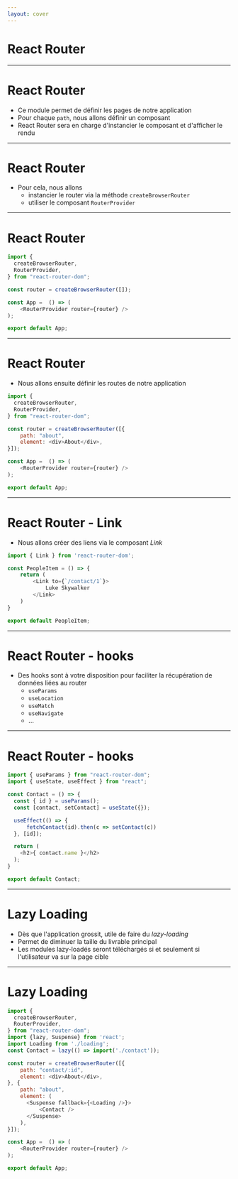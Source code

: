 ```yaml
---
layout: cover
---
```


# React Router

---

# React Router

* Ce module permet de définir les pages de notre application
* Pour chaque `path`, nous allons définir un composant
* React Router sera en charge d'instancier le composant et d'afficher le rendu

---

# React Router

* Pour cela, nous allons
  * instancier le router via la méthode `createBrowserRouter`
  * utiliser le composant `RouterProvider`

---

# React Router


```javascript
import {
  createBrowserRouter,
  RouterProvider,
} from "react-router-dom";

const router = createBrowserRouter([]);

const App =  () => (
    <RouterProvider router={router} />
);

export default App;
```

---

# React Router

* Nous allons ensuite définir les routes de notre application

```javascript
import {
  createBrowserRouter,
  RouterProvider,
} from "react-router-dom";

const router = createBrowserRouter([{
    path: "about",
    element: <div>About</div>,
}]);

const App =  () => (
    <RouterProvider router={router} />
);

export default App;
```

---

# React Router - Link

* Nous allons créer des liens via le composant *Link*

```javascript
import { Link } from 'react-router-dom';

const PeopleItem = () => {
    return (
        <Link to={`/contact/1`}>
            Luke Skywalker
        </Link>
    )
}

export default PeopleItem;
```

---

# React Router - hooks

* Des hooks sont à votre disposition pour faciliter la récupération de données liées au router
  * `useParams`
  * `useLocation`
  * `useMatch`
  * `useNavigate`
  * ...

---

# React Router - hooks

```javascript
import { useParams } from "react-router-dom";
import { useState, useEffect } from "react";

const Contact = () => {
  const { id } = useParams();
  const [contact, setContact] = useState({});

  useEffect(() => {
      fetchContact(id).then(c => setContact(c))
  }, [id]);

  return (
    <h2>{ contact.name }</h2>
  );
}

export default Contact;
```

---

# Lazy Loading

* Dès que l'application grossit, utile de faire du *lazy-loading*
* Permet de diminuer la taille du livrable principal
* Les modules lazy-loadés seront téléchargés si et seulement si l'utilisateur va sur la page cible

---

# Lazy Loading

```javascript
import {
  createBrowserRouter,
  RouterProvider,
} from "react-router-dom";
import {lazy, Suspense} from 'react';
import Loading from './loading';
const Contact = lazy(() => import('./contact'));

const router = createBrowserRouter([{
    path: "contact/:id",
    element: <div>About</div>,
}, {
    path: "about",
    element: (
      <Suspense fallback={<Loading />}>
          <Contact />
      </Suspense>
    ),
}]);

const App =  () => (
    <RouterProvider router={router} />
);

export default App;
```
